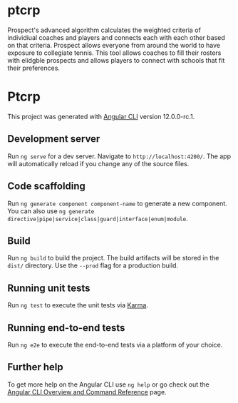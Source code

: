 # ptcrp
Prospect's advanced algorithm calculates the weighted criteria of individiual coaches and players and connects each with each other based on that criteria. Prospect allows everyone from around the world to have exposure to collegiate tennis. This tool allows coaches to fill their rosters with elidgble prospects and allows players to connect with schools that fit their preferences.


# Ptcrp

This project was generated with [Angular CLI](https://github.com/angular/angular-cli) version 12.0.0-rc.1.

## Development server

Run `ng serve` for a dev server. Navigate to `http://localhost:4200/`. The app will automatically reload if you change any of the source files.

## Code scaffolding

Run `ng generate component component-name` to generate a new component. You can also use `ng generate directive|pipe|service|class|guard|interface|enum|module`.

## Build

Run `ng build` to build the project. The build artifacts will be stored in the `dist/` directory. Use the `--prod` flag for a production build.

## Running unit tests

Run `ng test` to execute the unit tests via [Karma](https://karma-runner.github.io).

## Running end-to-end tests

Run `ng e2e` to execute the end-to-end tests via a platform of your choice.

## Further help

To get more help on the Angular CLI use `ng help` or go check out the [Angular CLI Overview and Command Reference](https://angular.io/cli) page.
